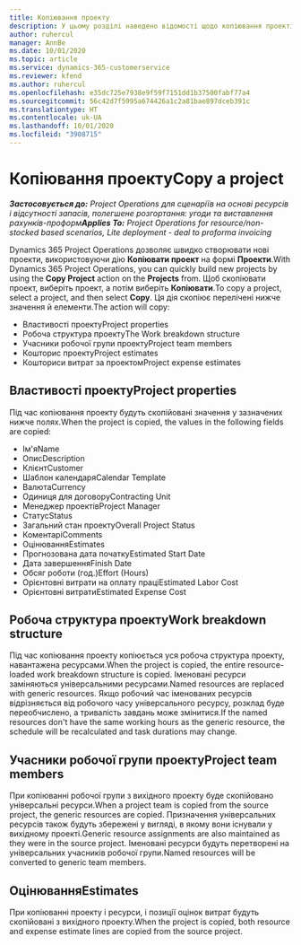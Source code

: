 ```yaml
---
title: Копіювання проекту
description: У цьому розділі наведено відомості щодо копіювання проектів в Dynamics 365 Project Operations.
author: ruhercul
manager: AnnBe
ms.date: 10/01/2020
ms.topic: article
ms.service: dynamics-365-customerservice
ms.reviewer: kfend
ms.author: ruhercul
ms.openlocfilehash: e35dc725e7938e9f59f7151dd1b37500fabf77a4
ms.sourcegitcommit: 56c42d7f5995a674426a1c2a81bae897dceb391c
ms.translationtype: HT
ms.contentlocale: uk-UA
ms.lasthandoff: 10/01/2020
ms.locfileid: "3908715"
---
```

# <a name="copy-a-project"></a><span data-ttu-id="ffd14-103">Копіювання проекту</span><span class="sxs-lookup"><span data-stu-id="ffd14-103">Copy a project</span></span>

<span data-ttu-id="ffd14-104">_**Застосовується до:** Project Operations для сценаріїв на основі ресурсів і відсутності запасів, полегшене розгортання: угоди та виставлення рахунків-проформ_</span><span class="sxs-lookup"><span data-stu-id="ffd14-104">_**Applies To:** Project Operations for resource/non-stocked based scenarios, Lite deployment - deal to proforma invoicing_</span></span>

<span data-ttu-id="ffd14-105">Dynamics 365 Project Operations дозволяє швидко створювати нові проекти, використовуючи дію **Копіювати проект** на формі **Проекти**.</span><span class="sxs-lookup"><span data-stu-id="ffd14-105">With Dynamics 365 Project Operations, you can quickly build new projects by using the **Copy Project** action on the **Projects** from.</span></span> <span data-ttu-id="ffd14-106">Щоб скопіювати проект, виберіть проект, а потім виберіть **Копіювати**.</span><span class="sxs-lookup"><span data-stu-id="ffd14-106">To copy a project, select a project, and then select **Copy**.</span></span> <span data-ttu-id="ffd14-107">Ця дія скопіює перелічені нижче значення й елементи.</span><span class="sxs-lookup"><span data-stu-id="ffd14-107">The action will copy:</span></span>

- <span data-ttu-id="ffd14-108">Властивості проекту</span><span class="sxs-lookup"><span data-stu-id="ffd14-108">Project properties</span></span>
- <span data-ttu-id="ffd14-109">Робоча структура проекту</span><span class="sxs-lookup"><span data-stu-id="ffd14-109">The Work breakdown structure</span></span>
- <span data-ttu-id="ffd14-110">Учасники робочої групи проекту</span><span class="sxs-lookup"><span data-stu-id="ffd14-110">Project team members</span></span>
- <span data-ttu-id="ffd14-111">Кошторис проекту</span><span class="sxs-lookup"><span data-stu-id="ffd14-111">Project estimates</span></span>
- <span data-ttu-id="ffd14-112">Кошториси витрат за проектом</span><span class="sxs-lookup"><span data-stu-id="ffd14-112">Project expense estimates</span></span>

## <a name="project-properties"></a><span data-ttu-id="ffd14-113">Властивості проекту</span><span class="sxs-lookup"><span data-stu-id="ffd14-113">Project properties</span></span>

<span data-ttu-id="ffd14-114">Під час копіювання проекту будуть скопійовані значення у зазначених нижче полях.</span><span class="sxs-lookup"><span data-stu-id="ffd14-114">When the project is copied, the values in the following fields are copied:</span></span>

- <span data-ttu-id="ffd14-115">Ім'я</span><span class="sxs-lookup"><span data-stu-id="ffd14-115">Name</span></span>
- <span data-ttu-id="ffd14-116">Опис</span><span class="sxs-lookup"><span data-stu-id="ffd14-116">Description</span></span>
- <span data-ttu-id="ffd14-117">Клієнт</span><span class="sxs-lookup"><span data-stu-id="ffd14-117">Customer</span></span>
- <span data-ttu-id="ffd14-118">Шаблон календаря</span><span class="sxs-lookup"><span data-stu-id="ffd14-118">Calendar Template</span></span>
- <span data-ttu-id="ffd14-119">Валюта</span><span class="sxs-lookup"><span data-stu-id="ffd14-119">Currency</span></span>
- <span data-ttu-id="ffd14-120">Одиниця для договору</span><span class="sxs-lookup"><span data-stu-id="ffd14-120">Contracting Unit</span></span>
- <span data-ttu-id="ffd14-121">Менеджер проектів</span><span class="sxs-lookup"><span data-stu-id="ffd14-121">Project Manager</span></span>
- <span data-ttu-id="ffd14-122">Статус</span><span class="sxs-lookup"><span data-stu-id="ffd14-122">Status</span></span>
- <span data-ttu-id="ffd14-123">Загальний стан проекту</span><span class="sxs-lookup"><span data-stu-id="ffd14-123">Overall Project Status</span></span>
- <span data-ttu-id="ffd14-124">Коментарі</span><span class="sxs-lookup"><span data-stu-id="ffd14-124">Comments</span></span>
- <span data-ttu-id="ffd14-125">Оцінювання</span><span class="sxs-lookup"><span data-stu-id="ffd14-125">Estimates</span></span>
- <span data-ttu-id="ffd14-126">Прогнозована дата початку</span><span class="sxs-lookup"><span data-stu-id="ffd14-126">Estimated Start Date</span></span>
- <span data-ttu-id="ffd14-127">Дата завершення</span><span class="sxs-lookup"><span data-stu-id="ffd14-127">Finish Date</span></span>
- <span data-ttu-id="ffd14-128">Обсяг роботи (год.)</span><span class="sxs-lookup"><span data-stu-id="ffd14-128">Effort (Hours)</span></span>
- <span data-ttu-id="ffd14-129">Орієнтовні витрати на оплату праці</span><span class="sxs-lookup"><span data-stu-id="ffd14-129">Estimated Labor Cost</span></span>
- <span data-ttu-id="ffd14-130">Орієнтовні витрати</span><span class="sxs-lookup"><span data-stu-id="ffd14-130">Estimated Expense Cost</span></span>

## <a name="work-breakdown-structure"></a><span data-ttu-id="ffd14-131">Робоча структура проекту</span><span class="sxs-lookup"><span data-stu-id="ffd14-131">Work breakdown structure</span></span>

<span data-ttu-id="ffd14-132">Під час копіювання проекту копіюється уся робоча структура проекту, навантажена ресурсами.</span><span class="sxs-lookup"><span data-stu-id="ffd14-132">When the project is copied, the entire resource-loaded work breakdown structure is copied.</span></span> <span data-ttu-id="ffd14-133">Іменовані ресурси заміняються універсальними ресурсами.</span><span class="sxs-lookup"><span data-stu-id="ffd14-133">Named resources are replaced with generic resources.</span></span> <span data-ttu-id="ffd14-134">Якщо робочий час іменованих ресурсів відрізняється від робочого часу універсального ресурсу, розклад буде переобчислено, а тривалість завдань може змінитися.</span><span class="sxs-lookup"><span data-stu-id="ffd14-134">If the named resources don't have the same working hours as the generic resource, the schedule will be recalculated and task durations may change.</span></span>

## <a name="project-team-members"></a><span data-ttu-id="ffd14-135">Учасники робочої групи проекту</span><span class="sxs-lookup"><span data-stu-id="ffd14-135">Project team members</span></span>

<span data-ttu-id="ffd14-136">При копіюванні робочої групи з вихідного проекту буде скопійовано універсальні ресурси.</span><span class="sxs-lookup"><span data-stu-id="ffd14-136">When a project team is copied from the source project, the generic resources are copied.</span></span> <span data-ttu-id="ffd14-137">Призначення універсальних ресурсів також будуть збережені у вигляді, в якому вони існували у вихідному проекті.</span><span class="sxs-lookup"><span data-stu-id="ffd14-137">Generic resource assignments are also maintained as they were in the source project.</span></span> <span data-ttu-id="ffd14-138">Іменовані ресурси будуть перетворені на універсальних учасників робочої групи.</span><span class="sxs-lookup"><span data-stu-id="ffd14-138">Named resources will be converted to generic team members.</span></span>

## <a name="estimates"></a><span data-ttu-id="ffd14-139">Оцінювання</span><span class="sxs-lookup"><span data-stu-id="ffd14-139">Estimates</span></span>

<span data-ttu-id="ffd14-140">При копіюванні проекту і ресурси, і позиції оцінок витрат будуть скопійовані з вихідного проекту.</span><span class="sxs-lookup"><span data-stu-id="ffd14-140">When the project is copied, both resource and expense estimate lines are copied from the source project.</span></span>